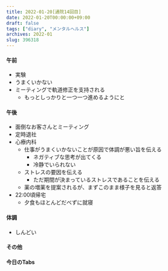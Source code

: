 ```yaml
---
title: 2022-01-20[通院14回目] 
date: 2022-01-20T00:00:00+09:00
draft: false
tags: ["diary", "メンタルヘルス"]
archives: 2022-01
slug: 396318
---
```

#### 午前
- 実験
- うまくいかない
- ミーティングで軌道修正を支持される
  - もっとしっかりと一つ一つ進めるようにと
#### 午後
- 面倒なお客さんとミーティング
- 定時退社
- 心療内科
  - 仕事がうまくいかないことが原因で体調が悪い旨を伝える
    - ネガティブな思考が出てくる
    - 冷静でいられない
  - ストレスの要因を伝える
    - ただ期間が決まっているストレスであることを伝える
  - 薬の増薬を提案されるが、まずこのまま様子を見ると返答
- 22:00頃帰宅
  - 夕食もほとんどだべずに就寝
#### 体調
- しんどい
#### その他
#### 今日のTabs